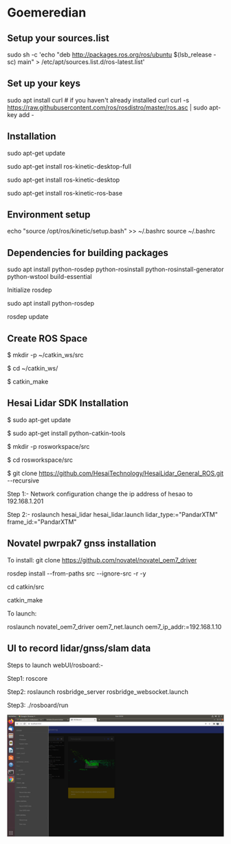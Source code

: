 # Goemeredian
Setup your sources.list
-----------------------

sudo sh -c 'echo "deb http://packages.ros.org/ros/ubuntu $(lsb_release -sc) main" > /etc/apt/sources.list.d/ros-latest.list'


Set up your keys
----------------
sudo apt install curl # if you haven't already installed curl
curl -s https://raw.githubusercontent.com/ros/rosdistro/master/ros.asc | sudo apt-key add -


Installation
------------

sudo apt-get update

sudo apt-get install ros-kinetic-desktop-full

sudo apt-get install ros-kinetic-desktop

sudo apt-get install ros-kinetic-ros-base

Environment setup
-----------------
echo "source /opt/ros/kinetic/setup.bash" >> ~/.bashrc
source ~/.bashrc


Dependencies for building packages
-----------------------------------
sudo apt install python-rosdep python-rosinstall python-rosinstall-generator python-wstool build-essential


Initialize rosdep


sudo apt install python-rosdep

rosdep update

Create ROS Space
----------------
$ mkdir -p ~/catkin_ws/src
 
$ cd ~/catkin_ws/

$ catkin_make


Hesai Lidar SDK Installation
----------------------------
$ sudo apt-get update

$ sudo apt-get install python-catkin-tools

$ mkdir -p rosworkspace/src

$ cd rosworkspace/src

$ git clone https://github.com/HesaiTechnology/HesaiLidar_General_ROS.git --recursive

Step 1:- Network configuration
 change the ip address of hesao to 192.168.1.201

Step 2:-
 roslaunch hesai_lidar hesai_lidar.launch lidar_type:="PandarXTM" frame_id:="PandarXTM"

Novatel pwrpak7 gnss installation
---------------------------------

To install:
  git clone https://github.com/novatel/novatel_oem7_driver
  
  rosdep install --from-paths src --ignore-src -r -y
  
  cd catkin/src
  
  catkin_make
  
To launch:

  roslaunch novatel_oem7_driver oem7_net.launch oem7_ip_addr:=192.168.1.10


UI to record lidar/gnss/slam data
---------------------------------
Steps to launch webUI/rosboard:-

Step1: roscore

Step2:  roslaunch rosbridge_server rosbridge_websocket.launch

Step3: ./rosboard/run

![alt text](https://github.com/lehider/Geomeredian/blob/main/images/Screenshot%20from%202022-01-30%2023-53-42.png)
